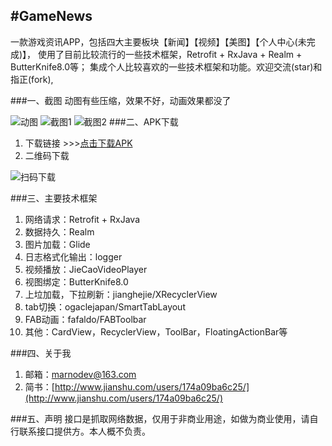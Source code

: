 #GameNews
---------
一款游戏资讯APP，包括四大主要板块【新闻】【视频】【美图】【个人中心(未完成)】，
使用了目前比较流行的一些技术框架，Retrofit + RxJava + Realm + ButterKnife8.0等；
集成个人比较喜欢的一些技术框架和功能。欢迎交流(star)和指正(fork),

###一、截图
动图有些压缩，效果不好，动画效果都没了

![动图](https://github.com/MarnonDev/GameNews/blob/master/screenshot/gamenews.gif)
![截图1](https://github.com/MarnonDev/GameNews/blob/master/screenshot/%E6%88%AA%E5%9B%BE1(1).png)
![截图2](https://github.com/MarnonDev/GameNews/blob/master/screenshot/%E6%88%AA%E5%9B%BE2(1).png)
###二、APK下载
 1. 下载链接 >>>[点击下载APK](http://download.fir.im/apps/57a71cd3ca87a83a1d0007f9/install?download_token=d90b6a589a016f56385ed635bfd544ed&release_id=57a71ce1548b7a552a00064b)
 2. 二维码下载
 
![扫码下载](https://github.com/MarnonDev/GameNews/blob/master/screenshot/%E6%88%AA%E5%9B%BE3.png)

###三、主要技术框架
1. 网络请求：Retrofit + RxJava
2. 数据持久：Realm
3. 图片加载：Glide
4. 日志格式化输出：logger
5. 视频播放：JieCaoVideoPlayer
6. 视图绑定：ButterKnife8.0
7. 上垃加载，下拉刷新：jianghejie/XRecyclerView
8. tab切换：ogaclejapan/SmartTabLayout
9. FAB动画：fafaldo/FABToolbar
10. 其他：CardView，RecyclerView，ToolBar，FloatingActionBar等

###四、关于我
1. 邮箱：marnodev@163.com
2. 简书：[http://www.jianshu.com/users/174a09ba6c25/](http://www.jianshu.com/users/174a09ba6c25/)

###五、声明
接口是抓取网络数据，仅用于非商业用途，如做为商业使用，请自行联系接口提供方。本人概不负责。
